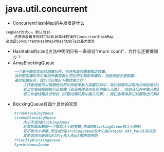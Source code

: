 # java.util.concurrent

* ConcurrentHashMap的并发度是什么
```md
segment的大小，默认为16
	这意味着最多同时可以有16条线程操作ConcurrentHashMap
这也是ConcurrentHashMap对Hashtable的最大优势
```
* Hashtable的size()方法中明明只有一条语句"return count"，为什么还要做同步？
* ArrayBlockingQueue
```md
	一个基于数组实现的阻塞队列，它在构造时需要指定容量。
	当试图向满队列中添加元素或者从空队列中移除元素时，当前线程会被阻塞。
	通过阻塞队列，我们可以按以下模式来工作：
		工作者线程可以周期性的将中间结果放入阻塞队列中，其它线程可以取出中间结果并进行进一步操作。
		若工作者线程的执行比较慢（还没来得及向队列中插入元素），其他从队列中取元素的线程会等待它（试图从空队列中取元素从而阻塞）
		若工作者线程执行较快（试图向满队列中插入元素），则它会等待其它线程取出元素再继续执行。
```
* BlockingQueue有四个具体的实现
```md
	ArrayBlockingQueue
	LinkedBlockingQueue
		大小不定的BlockingQueue
		若其构造函数带一个规定大小的参数,生成的BlockingQueue有大小限制
		若不带大小参数,所生成的BlockingQueue的大小由Integer.MAX_VALUE来决定
		其所含的对象是以FIFO(先入先出)顺序排序的
	PriorityBlockingQueue
	SynchronousQueue
```